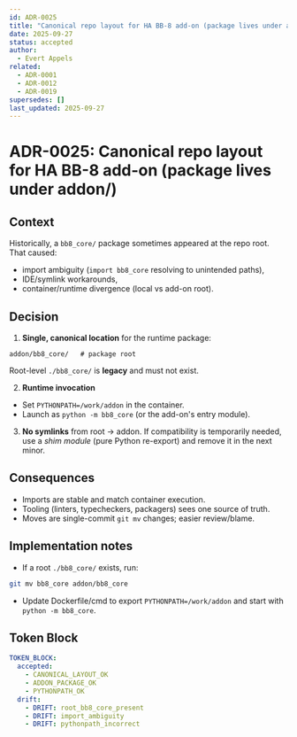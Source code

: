 ```yaml
---
id: ADR-0025
title: "Canonical repo layout for HA BB-8 add-on (package lives under addon/)"
date: 2025-09-27
status: accepted
author:
  - Evert Appels
related:
  - ADR-0001
  - ADR-0012
  - ADR-0019
supersedes: []
last_updated: 2025-09-27
---
```


# ADR-0025: Canonical repo layout for HA BB-8 add-on (package lives under addon/)

## Context

Historically, a `bb8_core/` package sometimes appeared at the repo root.
That caused:
- import ambiguity (`import bb8_core` resolving to unintended paths),
- IDE/symlink workarounds,
- container/runtime divergence (local vs add-on root).

## Decision

1. **Single, canonical location** for the runtime package:

```
addon/bb8_core/   # package root
```

Root-level `./bb8_core/` is **legacy** and must not exist.

2. **Runtime invocation**
- Set `PYTHONPATH=/work/addon` in the container.
- Launch as `python -m bb8_core` (or the add-on's entry module).

3. **No symlinks** from root → addon. If compatibility is temporarily needed,
use a *shim module* (pure Python re-export) and remove it in the next minor.

## Consequences

- Imports are stable and match container execution.
- Tooling (linters, typecheckers, packagers) sees one source of truth.
- Moves are single-commit `git mv` changes; easier review/blame.

## Implementation notes

- If a root `./bb8_core/` exists, run:

```bash
git mv bb8_core addon/bb8_core
```

- Update Dockerfile/cmd to export `PYTHONPATH=/work/addon` and start with
`python -m bb8_core`.

## Token Block

```yaml
TOKEN_BLOCK:
  accepted:
    - CANONICAL_LAYOUT_OK
    - ADDON_PACKAGE_OK
    - PYTHONPATH_OK
  drift:
    - DRIFT: root_bb8_core_present
    - DRIFT: import_ambiguity
    - DRIFT: pythonpath_incorrect
```
